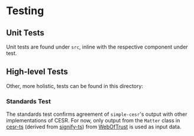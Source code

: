 # Testing

## Unit Tests

Unit tests are found under `src`, inline with the respective component under test.

## High-level Tests

Other, more holistic, tests can be found in this directory:

### Standards Test

The standards test confirms agreement of `simple-cesr`'s output with other implementations of CESR. For now, only output from the `Matter` class in [cesr-ts](https://github.com/weboftrust/cesr-ts) (derived from [signify-ts](https://github.com/weboftrust/signify-ts)) from [WebOfTrust](https://github.com/weboftrust) is used as input data.
